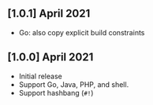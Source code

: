 ## [1.0.1] April 2021

- Go: also copy explicit build constraints

## [1.0.0] April 2021

- Initial release
- Support Go, Java, PHP, and shell.
- Support hashbang (`#!`)
